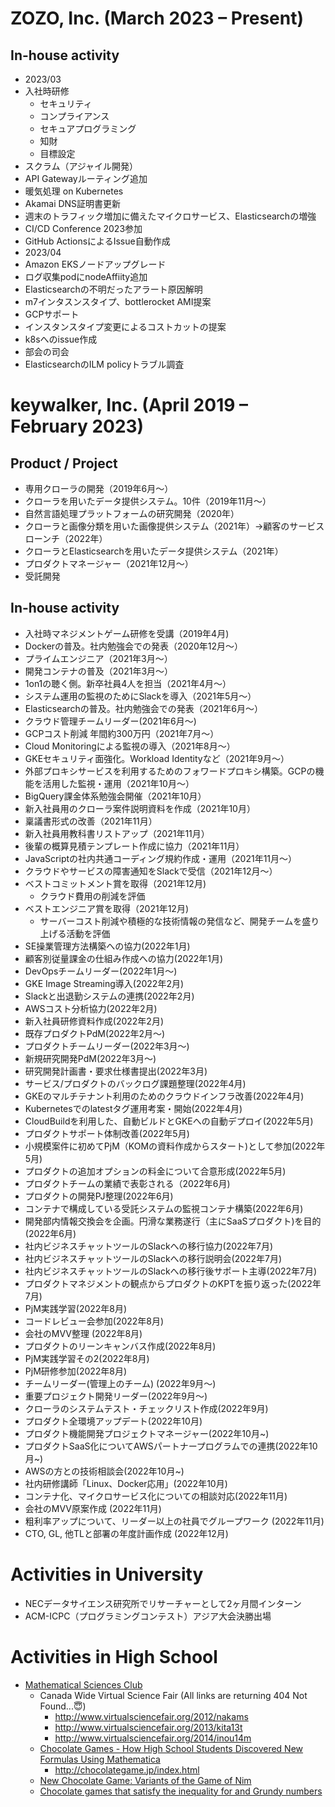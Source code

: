 # ZOZO, Inc. (March 2023 – Present)

## In-house activity
* 2023/03
 * 入社時研修
   * セキュリティ
   * コンプライアンス
   * セキュアプログラミング
   * 知財
   * 目標設定
 * スクラム（アジャイル開発）
 * API Gatewayルーティング追加
 * 暖気処理 on Kubernetes
 * Akamai DNS証明書更新
 * 週末のトラフィック増加に備えたマイクロサービス、Elasticsearchの増強
 * CI/CD Conference 2023参加
 * GitHub ActionsによるIssue自動作成
* 2023/04
 * Amazon EKSノードアップグレード
 * ログ収集podにnodeAffiity追加
 * Elasticsearchの不明だったアラート原因解明
 * m7インタスンスタイプ、bottlerocket AMI提案
 * GCPサポート
 * インスタンスタイプ変更によるコストカットの提案
 * k8sへのissue作成
 * 部会の司会
 * ElasticsearchのILM policyトラブル調査

# keywalker, Inc. (April 2019 – February 2023)

## Product / Project
* 専用クローラの開発（2019年6月〜）
* クローラを用いたデータ提供システム。10件（2019年11月〜）
* 自然言語処理プラットフォームの研究開発（2020年）
* クローラと画像分類を用いた画像提供システム（2021年）→顧客のサービスローンチ（2022年）
* クローラとElasticsearchを用いたデータ提供システム（2021年）
* プロダクトマネージャー（2021年12月～）
* 受託開発

## In-house activity
* 入社時マネジメントゲーム研修を受講（2019年4月)
* Dockerの普及。社内勉強会での発表（2020年12月〜）
* プライムエンジニア（2021年3月〜）
* 開発コンテナの普及（2021年3月〜）
* 1on1の聴く側。新卒社員4人を担当（2021年4月〜）
* システム運用の監視のためにSlackを導入（2021年5月〜）
* Elasticsearchの普及。社内勉強会での発表（2021年6月〜）
* クラウド管理チームリーダー(2021年6月〜)
* GCPコスト削減 年間約300万円（2021年7月〜）
* Cloud Monitoringによる監視の導入（2021年8月〜）
* GKEセキュリティ面強化。Workload Identityなど（2021年9月〜）
* 外部プロキシサービスを利用するためのフォワードプロキシ構築。GCPの機能を活用した監視・運用（2021年10月〜）
* BigQuery課金体系勉強会開催（2021年10月）
* 新入社員用のクローラ案件説明資料を作成（2021年10月）
* 稟議書形式の改善（2021年11月）
* 新入社員用教科書リストアップ（2021年11月）
* 後輩の概算見積テンプレート作成に協力（2021年11月）
* JavaScriptの社内共通コーディング規約作成・運用（2021年11月〜）
* クラウドやサービスの障害通知をSlackで受信（2021年12月〜）
* ベストコミットメント賞を取得（2021年12月)
    * クラウド費用の削減を評価
* ベストエンジニア賞を取得（2021年12月)
    * サーバーコスト削減や積極的な技術情報の発信など、開発チームを盛り上げる活動を評価
* SE操業管理方法構築への協力(2022年1月)
* 顧客別従量課金の仕組み作成への協力(2022年1月)
* DevOpsチームリーダー(2022年1月〜)
* GKE Image Streaming導入(2022年2月)
* Slackと出退勤システムの連携(2022年2月)
* AWSコスト分析協力(2022年2月)
* 新入社員研修資料作成(2022年2月)
* 既存プロダクトPdM(2022年2月～)
* プロダクトチームリーダー(2022年3月～)
* 新規研究開発PdM(2022年3月～)
* 研究開発計画書・要求仕様書提出(2022年3月)
* サービス/プロダクトのバックログ課題整理(2022年4月)
* GKEのマルチテナント利用のためのクラウドインフラ改善(2022年4月)
* Kubernetesでのlatestタグ運用考案・開始(2022年4月)
* CloudBuildを利用した、自動ビルドとGKEへの自動デプロイ(2022年5月)
* プロダクトサポート体制改善(2022年5月)
* 小規模案件に初めてPjM（KOMの資料作成からスタート)として参加(2022年5月)
* プロダクトの追加オプションの料金について合意形成(2022年5月)
* プロダクトチームの業績で表彰される（2022年6月)
* プロダクトの開発PJ整理(2022年6月)
* コンテナで構成している受託システムの監視コンテナ構築(2022年6月)
* 開発部内情報交換会を企画。円滑な業務遂行（主にSaaSプロダクト)を目的(2022年6月)
* 社内ビジネスチャットツールのSlackへの移行協力(2022年7月)
* 社内ビジネスチャットツールのSlackへの移行説明会(2022年7月)
* 社内ビジネスチャットツールのSlackへの移行後サポート主導(2022年7月)
* プロダクトマネジメントの観点からプロダクトのKPTを振り返った(2022年7月)
* PjM実践学習(2022年8月)
* コードレビュー会参加(2022年8月)
* 会社のMVV整理 (2022年8月)
* プロダクトのリーンキャンバス作成(2022年8月)
* PjM実践学習その2(2022年8月)
* PjM研修参加(2022年8月)
* チームリーダー(管理上のチーム) (2022年9月～)
* 重要プロジェクト開発リーダー(2022年9月～)
* クローラのシステムテスト・チェックリスト作成(2022年9月)
* プロダクト全環境アップデート(2022年10月)
* プロダクト機能開発プロジェクトマネージャー(2022年10月~)
* プロダクトSaaS化についてAWSパートナープログラムでの連携(2022年10月~)
* AWSの方との技術相談会(2022年10月~)
* 社内研修講師「Linux、Docker応用」(2022年10月)
* コンテナ化、マイクロサービス化についての相談対応(2022年11月)
* 会社のMVV原案作成 (2022年11月)
* 粗利率アップについて、リーダー以上の社員でグループワーク (2022年11月)
* CTO, GL, 他TLと部署の年度計画作成 (2022年12月)

# Activities in University
* NECデータサイエンス研究所でリサーチャーとして2ヶ月間インターン
* ACM-ICPC（プログラミングコンテスト）アジア大会決勝出場

# Activities in High School
* [Mathematical Sciences Club](http://kgmsc.jp/)
  * Canada Wide Virtual Science Fair (All links are returning 404 Not Found...😇)
    * http://www.virtualsciencefair.org/2012/nakams
    * http://www.virtualsciencefair.org/2013/kita13t
    * http://www.virtualsciencefair.org/2014/inou14m
  * [Chocolate Games - How High School Students Discovered New Formulas Using Mathematica](http://www.mathematica-journal.com/2013/12/chocolate-games/)
    * http://chocolategame.jp/index.html
  * [New Chocolate Game: Variants of the Game of Nim](https://www.researchgate.net/publication/269162690_New_Chocolate_Game_Variants_of_the_Game_of_Nim)
  * [Chocolate games that satisfy the inequality for and Grundy numbers](https://www.mi.sanu.ac.rs/vismath/miyadera2013/index.html)
